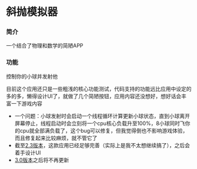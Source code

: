 # 斜抛模拟器
### 简介
一个结合了物理和数学的简陋APP

### 功能
控制你的小球并发射他

目前这个应用还只是一些粗浅的核心功能测试，代码支持的功能远比应用中设定的多的多，懒得设计UI了，就做了几个简陋按钮，应用内容还没想好，想好话会丰富一下游戏内容
* 一个问题：小球发射时会启动一个线程循环计算更新小球状态，直到小球离开屏幕停止，线程启动时会立刻将一个cpu核心负载升至100%，8小球同时飞你的cpu就全部满负载了，这个bug可以修复，但我觉得倒也不影响游戏体验，而且修复起来比较麻烦，就不管它了
* 截至[2.3版本](https://github.com/wangyu1920/ThrowGame/releases/tag/2.3)，这款应用已经足够完善（实际上是我不太想继续搞了），之后会着手设计UI
* [3.0版本](https://github.com/wangyu1920/ThrowGame/releases/tag/3.0)之后将不再更新
